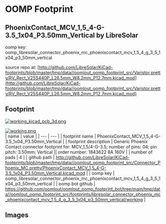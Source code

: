 # OOMP Footprint  
## PhoenixContact_MCV_1,5_4-G-3.5_1x04_P3.50mm_Vertical  by LibreSolar  
  
oomp key: oomp_libresolar_connector_phoenix_mc_phoenixcontact_mcv_1,5_4_g_3_5_1x04_p3_50mm_vertical  
  
source repo at: [http://github.com/LibreSolar/KiCad-footprints/blob/master/tmp/data//oomlout_oomp_footprint_src/Varistor.pretty/RV_Rect_V25S440P_L26.5mm_W8.2mm_P12.7mm.kicad_mod](http://github.com/LibreSolar/KiCad-footprints/blob/master/tmp/data//oomlout_oomp_footprint_src/Varistor.pretty/RV_Rect_V25S440P_L26.5mm_W8.2mm_P12.7mm.kicad_mod)  
## Footprint  
  
[![working_kicad_pcb_3d.png](working_kicad_pcb_3d_600.png)](working_kicad_pcb_3d.png)  
  
[![working.png](working_600.png)](working.png)  
| name | value | 
| --- | --- | 
| footprint name | PhoenixContact_MCV_1,5_4-G-3.5_1x04_P3.50mm_Vertical | 
| footprint description | Generic Phoenix Contact connector footprint for: MCV_1,5/4-G-3.5; number of pins: 04; pin pitch: 3.50mm; Vertical || order number: 1843622 8A 160V | 
| number of pads | 4 | 
| github path | http://github.com/LibreSolar/KiCad-footprints/blob/master/tmp/data//oomlout_oomp_footprint_src/Connector_Phoenix_MC.pretty/PhoenixContact_MCV_1,5_4-G-3.5_1x04_P3.50mm_Vertical.kicad_mod | 
| oomp key | oomp_libresolar_connector_phoenix_mc_phoenixcontact_mcv_1,5_4_g_3_5_1x04_p3_50mm_vertical | 
| oomp bot github | https://github.com/oomlout/oomlout_oomp_footprint_bot/tree/main/tmp/data//oomlout_oomp_footprint_src/footprints/libresolar_connector_phoenix_mc_phoenixcontact_mcv_1,5_4_g_3_5_1x04_p3_50mm_vertical/working | 
## Images  
